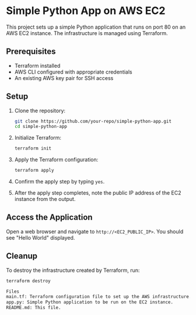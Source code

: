 # Simple Python App on AWS EC2

This project sets up a simple Python application that runs on port 80 on an AWS EC2 instance. The infrastructure is managed using Terraform.

## Prerequisites

- Terraform installed
- AWS CLI configured with appropriate credentials
- An existing AWS key pair for SSH access

## Setup

1. Clone the repository:
    ```sh
    git clone https://github.com/your-repo/simple-python-app.git
    cd simple-python-app
    ```

2. Initialize Terraform:
    ```sh
    terraform init
    ```

3. Apply the Terraform configuration:
    ```sh
    terraform apply
    ```

4. Confirm the apply step by typing `yes`.

5. After the apply step completes, note the public IP address of the EC2 instance from the output.

## Access the Application

Open a web browser and navigate to `http://<EC2_PUBLIC_IP>`. You should see "Hello World" displayed.

## Cleanup

To destroy the infrastructure created by Terraform, run:
```sh
terraform destroy

Files
main.tf: Terraform configuration file to set up the AWS infrastructure.
app.py: Simple Python application to be run on the EC2 instance.
README.md: This file.